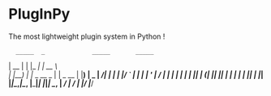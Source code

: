 # PlugInPy
The most lightweight plugin system in Python !

      _____  _             _____       _____       
   |  __ \| |           |_   _|     |  __ \      
   | |__) | |_   _  __ _  | |  _ __ | |__) |   _ 
   |  ___/| | | | |/ _` | | | | '_ \|  ___/ | | |
   | |    | | |_| | (_| |_| |_| | | | |   | |_| |
   |_|    |_|\__,_|\__, |_____|_| |_|_|    \__, |
                    __/ |                   __/ |
                   |___/                   |___/ 
